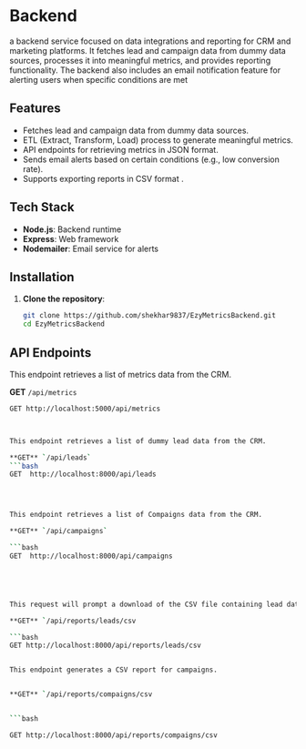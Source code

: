 #  Backend

 a backend service focused on data integrations and reporting for CRM and marketing platforms. It fetches lead and campaign data from dummy data sources, processes it into meaningful metrics, and provides reporting functionality. The backend also includes an email notification feature for alerting users when specific conditions are met

## Features

- Fetches lead and campaign data from dummy data sources.
- ETL (Extract, Transform, Load) process to generate meaningful metrics.
- API endpoints for retrieving metrics in JSON format.
- Sends email alerts based on certain conditions (e.g., low conversion rate).
- Supports exporting reports in CSV format .

## Tech Stack

- **Node.js**: Backend runtime
- **Express**: Web framework
- **Nodemailer**: Email service for alerts

## Installation

1. **Clone the repository**:
   ```bash
   git clone https://github.com/shekhar9837/EzyMetricsBackend.git
   cd EzyMetricsBackend


## API Endpoints


This endpoint retrieves a list of  metrics data from the CRM.


**GET** `/api/metrics`
```bash
GET http://localhost:5000/api/metrics



This endpoint retrieves a list of dummy lead data from the CRM.

**GET** `/api/leads`
```bash
GET  http://localhost:8000/api/leads  




This endpoint retrieves a list of Compaigns data from the CRM.

**GET** `/api/campaigns`

```bash
GET  http://localhost:8000/api/campaigns  





This request will prompt a download of the CSV file containing lead data.

**GET** `/api/reports/leads/csv

```bash
GET http://localhost:8000/api/reports/leads/csv


This endpoint generates a CSV report for campaigns.


**GET** `/api/reports/compaigns/csv


```bash

GET http://localhost:8000/api/reports/compaigns/csv
